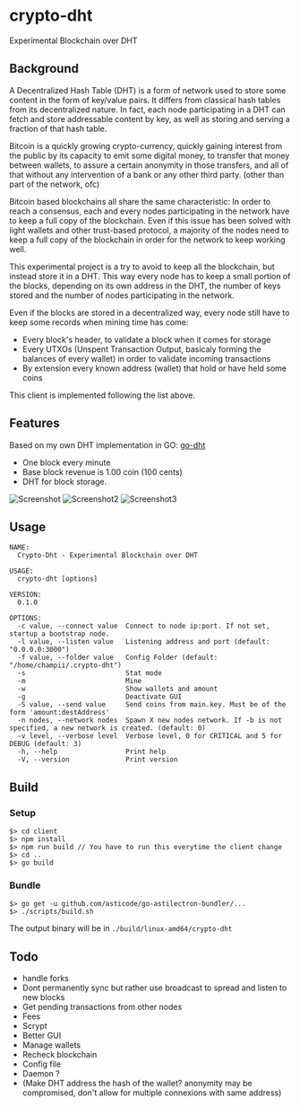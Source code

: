 # crypto-dht
Experimental Blockchain over DHT

## Background

A Decentralized Hash Table (DHT) is a form of network used to store some content
in the form of key/value pairs. It differs from classical hash tables from its 
decentralized nature. In fact, each node participating in a DHT can fetch and store
addressable content by key, as well as storing and serving a fraction of that hash table.

Bitcoin is a quickly growing crypto-currency, quickly gaining interest from the public
by its capacity to emit some digital money, to transfer that money between wallets,
to assure a certain anonymity in those transfers,
and all of that without any intervention of a bank or any other third party. (other than part of the network, ofc)

Bitcoin based blockchains all share the same characteristic: In order to reach 
a consensus, each and every nodes participating in the network have to keep a 
full copy of the blockchain. Even if this issue has been solved with light wallets
and other trust-based protocol, a majority of the nodes need to keep a full copy
of the blockchain in order for the network to keep working well.

This experimental project is a try to avoid to keep all the blockchain, but instead
store it in a DHT. This way every node has to keep a small
portion of the blocks, depending on its own address in the DHT, the number of keys stored
and the number of nodes participating in the network.

Even if the blocks are stored in a decentralized way, every node still have to keep
some records when mining time has come:
- Every block's header, to validate a block when it comes for storage
- Every UTXOs (Unspent Transaction Output, basicaly forming the balances of
every wallet) in order to validate incoming transactions
- By extension every known address (wallet) that hold or have held some coins

This client is implemented following the list above.

## Features

Based on my own DHT implementation in GO: [go-dht](https://github.com/champii/go-dht)

- One block every minute
- Base block revenue is 1.00 coin (100 cents)
- DHT for block storage.

![Screenshot](https://github.com/champii/crypto-dht/raw/master/screenshot.png "Screenshot")
![Screenshot2](https://github.com/champii/crypto-dht/raw/master/screenshot2.png "Screenshot2")
![Screenshot3](https://github.com/champii/crypto-dht/raw/master/screenshot3.png "Screenshot3")


## Usage

```
NAME:
  Crypto-Dht - Experimental Blockchain over DHT

USAGE:
  crypto-dht [options]

VERSION:
  0.1.0

OPTIONS:
  -c value, --connect value  Connect to node ip:port. If not set, startup a bootstrap node.
  -l value, --listen value   Listening address and port (default: "0.0.0.0:3000")
  -f value, --folder value   Config Folder (default: "/home/champii/.crypto-dht")
  -s                         Stat mode
  -m                         Mine
  -w                         Show wallets and amount
  -g                         Deactivate GUI
  -S value, --send value     Send coins from main.key. Must be of the form 'amount:destAddress'
  -n nodes, --network nodes  Spawn X new nodes network. If -b is not specified, a new network is created. (default: 0)
  -v level, --verbose level  Verbose level, 0 for CRITICAL and 5 for DEBUG (default: 3)
  -h, --help                 Print help
  -V, --version              Print version
```

## Build


### Setup
```
$> cd client
$> npm install
$> npm run build // You have to run this everytime the client change
$> cd ..
$> go build
```

### Bundle

```
$> go get -u github.com/asticode/go-astilectron-bundler/...
$> ./scripts/build.sh
```

The output binary will be in `./build/linux-amd64/crypto-dht`

## Todo

- handle forks
- Dont permanently sync but rather use broadcast to spread and listen to new blocks
- Get pending transactions from other nodes
- Fees
- Scrypt
- Better GUI
- Manage wallets
- Recheck blockchain
- Config file
- Daemon ?
- (Make DHT address the hash of the wallet? anonymity may be compromised, don't allow for multiple connexions with same address)
